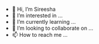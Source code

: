 - 👋 Hi, I’m Sireesha
- 👀 I’m interested in ...
- 🌱 I’m currently learning ...
- 💞️ I’m looking to collaborate on ...
- 📫 How to reach me ...

<!---
rsiree/rsiree is a ✨ special ✨ repository because its `README.md` (this file) appears on your GitHub profile.
You can click the Preview link to take a look at your changes.
--->
